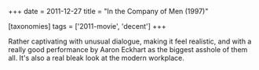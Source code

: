 +++
date = 2011-12-27
title = "In the Company of Men (1997)"

[taxonomies]
tags = ['2011-movie', 'decent']
+++

Rather captivating with unusual dialogue, making it feel realistic, and
with a really good performance by Aaron Eckhart as the biggest asshole
of them all. It\'s also a real bleak look at the modern workplace.
